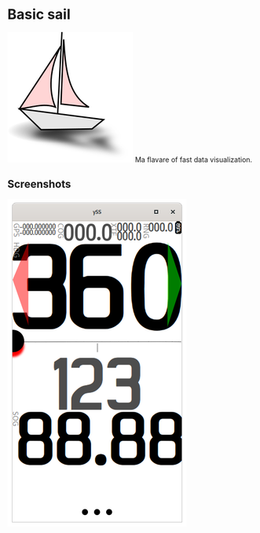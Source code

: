 # Basic sail

<img src="./ico_sailboat_256_256.png" title="" alt="" data-align="inline"> Ma flavare of fast data visualization.





## Screenshots



![](./screen01.png)
